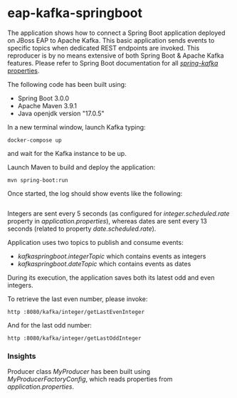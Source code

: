 # eap-kafka-springboot

The application shows how to connect a Spring Boot application deployed on JBoss EAP to Apache Kafka.
This basic application sends events to specific topics when dedicated REST endpoints are invoked.
This reproducer is by no means extensive of both Spring Boot & Apache Kafka features.
Please refer to Spring Boot documentation for all [*spring-kafka* properties](https://docs.spring.io/spring-boot/docs/current/reference/html/application-properties.html#:~:text=spring.kafka.admin.auto%2Dcreate).


The following code has been built using:
- Spring Boot 3.0.0
- Apache Maven 3.9.1
- Java openjdk version "17.0.5"


In a new terminal window, launch Kafka typing:

``` 
docker-compose up
```

and wait for the Kafka instance to be up.


Launch Maven to build and deploy the application:

```
mvn spring-boot:run
```

Once started, the log should show events like the following:
```

```

Integers are sent every 5 seconds (as configured for _integer.scheduled.rate_ property in _application.properties_), whereas dates are sent every 13 seconds (related to property _date.scheduled.rate_).

Application uses two topics to publish and consume events:

- _kafkaspringboot.integerTopic_ which contains events as integers
- _kafkaspringboot.dateTopic_  which contains events as dates


During its execution, the application saves both its latest odd and even integers.

To retrieve the last even number, please invoke:
```
http :8080/kafka/integer/getLastEvenInteger
```


And for the last odd number:
```
http :8080/kafka/integer/getLastOddInteger
```


### Insights

Producer class _MyProducer_ has been built using _MyProducerFactoryConfig_, which reads properties from _application.properties_.

